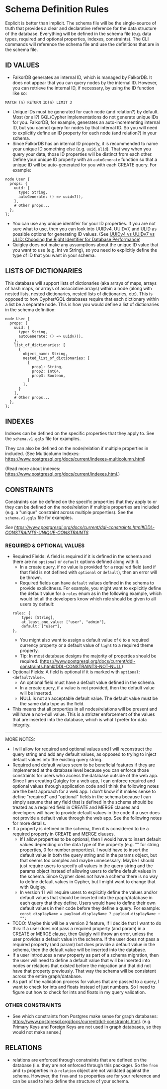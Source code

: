 # Schema Definition Rules

Explicit is better than implicit. The schema file will be the single-source of truth that provides a clear and declarative reference for the data structure of the database. Everything will be defined in the schema file (e.g. data types, required and optional properties, indexes, constraints). The CLI commands will reference the schema file and use the definitions that are in the schema file.

## ID VALUES

* FalkorDB generates an internal ID, which is managed by FalkorDB. It does not appear that you can query nodes by the internal ID. However, you can retrieve the internal ID, if necessary, by using the ID function like so:

```
MATCH (n) RETURN ID(n) LIMIT 3
```

* Unique IDs must be generated for each node (and relation?) by default. Most (or all?) GQL/Cypher implementations do not generate unique IDs for you. FalkorDB, for example, generates an auto-incrementing internal ID, but you cannot query for nodes by that internal ID. So you will need to explicitly define an ID property for each node (and relation?) in your schema.
* Since FalkorDB has an internal ID property, it is recommended to name your unique ID something else (e.g. `uuid`, `ulid`). That way when you query your data, those ID properties will be distinct from each other. Define your unique ID property with an `autoGenerate` function so that a unique ID will be auto-generated for you with each CREATE query. For example:

```
node User {
  props: {
    uuid: {
      type: String,
      autoGenerate: () => uuidv7(),
    },
    # Other props...
  },
};
```

* You can use any unique identifeir for your ID properties. If you are not sure what to use, then you can look into UUIDv4, UUIDv7, and ULID as possible options for generating ID values. (See [UUIDv4 vs UUIDv7 vs ULID: Choosing the Right Identifier for Database Performance](https://medium.com/@ciro-gomes-dev/uuidv4-vs-uuidv7-vs-ulid-choosing-the-right-identifier-for-database-performance-1f7d1a0fe0ba))
* Quigley does not make any assumptions about the unique ID value that you want to use (e.g. Int vs String), so you need to explicitly define the type of ID that you want in your schema.

## LISTS OF DICTIONARIES

This database will support lists of dictionaries (aka arrays of maps, arrays of hash maps, or arrays of associative arrays) within a node (along with nested lists, nested dictionaries, nested lists of dictionaries, etc). This is opposed to how Cypher/GQL databases require that each dictionary within a list be a separate node. This is how you would define a list of dictionaries in the schema definition:

```
node User {
  props: {
    uuid: {
      type: String,
      autoGenerate: () => uuidv7(),
    },
    list_of_dictionaries: [
      {
        object_name: String,
        nested_list_of_dictionaries: [
          {
            prop1: String,
            prop2: Int64,
            prop3: Boolean,
          }
        ],
      }
    ],
    # Other props...
  },
};
```

## INDEXES

Indexes can be defined on the specific properties that they apply to. See the `schema.v1.gqls` file for examples. 

They can also be defined on the node/relation if multiple properties in included. (See Multicolumn Indexes: https://www.postgresql.org/docs/current/indexes-multicolumn.html)

(Read more about indexes: https://www.postgresql.org/docs/current/indexes.html.)

## CONSTRAINTS

Constraints can be defined on the specific properties that they apply to or they can be defined on the node/relation if multiple properties are included (e.g. a "unique" constraint across multiple properties). See the `schema.v1.gqls` file for examples.

_See https://www.postgresql.org/docs/current/ddl-constraints.html#DDL-CONSTRAINTS-UNIQUE-CONSTRAINTS_

### REQUIRED & OPTIONAL VALUES

* Required Fields: A field is required if it is defined in the schema and there are no `optional` or `default` options defined along with it.
    * In a create query, if no value is provided for a required field (and if that field is not defined with `optional` or `default`), then an error will be thrown.
    * Required fields can have `default` values defined in the schema to provide explicitness. For example, you might want to explicitly define the default value for a `roles` enum as in the following example, which would let all the developers know which role should be given to all users by default:
    ```
    roles: {
        type: [String],
        at_least_one_value: ["user", "admin"],
        default: ["user"],
    },
    ```
    * You might also want to assign a default value of `0` to a required currency property or a default value of `light` to a required theme property.
    * Tip: In most database designs the majority of properties should be required. (https://www.postgresql.org/docs/current/ddl-constraints.html#DDL-CONSTRAINTS-NOT-NULL)
* Optional Fields: A field is optional if it is marked with `optional: <defaultValue>`. 
    * An optional field must have a default value defined in the schema. 
    * In a create query, if a value is not provided, then the default value will be inserted.
    * NULL is not an acceptable default value. The default value must be the same data type as the field.
* This means that all properties in all nodes/relations will be present and will have a non-null value. This is a stricter enforcement of the values that are inserted into the database, which is what I prefer for data integrity.

---

MORE NOTES:

* I will allow for required and optional values and I will reconstruct the query string and add any default values, as opposed to trying to inject default values into the existing query string.
* Required and default values seem to be beneficial features if they are implemented at the database level because you can enforce those constraints for users who access the database outside of the web app. Since I am creating Quigley for a web app, I can enforce required and optional values through application code and I think the following notes are the best approach for a web app. I don't know if it makes sense to define "required" and "optional" fields in the schema because I can simply assume that any field that is defined in the schema should be treated as a required field in CREATE and MERGE clauses and developers will have to provide default values in the code if a user does not provide a default value through the web app. See the following notes for more details.
* If a property is defined in the schema, then it is considered to be a required property in CREATE and MERGE clauses. 
  * If I allow properties to be optional, then I would have to insert default values depending on the data type of the property (e.g. "" for string properties, 0 for number properties). I would have to insert the default value in both the query string and in the params object, but that seems too complex and maybe unnecessary. Maybe I should just require users to specify all values in the query string and the params object instead of allowing users to define default values in the schema. Since Cypher does not have a schema there is no way to define default values in Cypher, but I might want to change that with Quigley.
  * In version 1 I will require users to explicitly define the values and/or default values that should be inserted into the graph/database in each query that they define. Users would have to define their own default values in their code before they define a query. For example: `const displayName = payload.displayName ? payload.displayName : "";`
* TODO: Maybe this will be a version 2 feature, if I decide that I want to do this: If a user does not pass a required property (and param) in a CREATE or MERGE clause, then Quigly will throw an error, unless the user provides a default value in the schema. If the user does not pass a required property (and param) but does provide a default value in the schema, then the default value will be inserted into the database.
* If a user introduces a new property as part of a schema migration, then the user will need to define a default value that will be inserted into nodes or relations that existed before the migration and that did not have that property previously. That way the schema will be consistent across the entire graph/database.
* As part of the validation process for values that are passed to a query, I want to check for ints and floats instead of just numbers. So I need to figure out how to check for ints and floats in my query validation.

### OTHER CONSTRAINTS

* See which constraints from Postgres make sense for graph databases: https://www.postgresql.org/docs/current/ddl-constraints.html. (e.g. Primary Keys and Foreign Keys are not used in graph databases, so they would not make sense.)

## RELATIONS

* relations are enforced through constraints that are defined on the database (i.e. they are not enforced through this package). So the `from` and `to` properties in a `relation` object are not validated against the schema. However, the `from` and `to` properties are for your reference and can be used to help define the structure of your schema.

